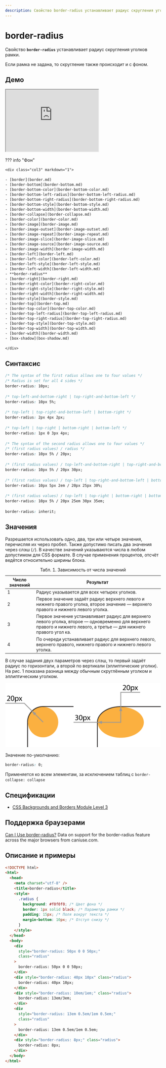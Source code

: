 ```yaml
---
description: Свойство border-radius устанавливает радиус скругления уголков рамки
---
```


# border-radius

Свойство **`border-radius`** устанавливает радиус скругления уголков рамки.

Если рамка не задана, то скругление также происходит и с фоном.

## Демо

<iframe class="interactive is-default-height" height="200" src="https://interactive-examples.mdn.mozilla.net/pages/css/border-radius.html" title="MDN Web Docs Interactive Example" loading="lazy" data-readystate="complete"></iframe>

??? info "Фон"

    <div class="col3" markdown="1">

    - [border](border.md)
    - [border-bottom](border-bottom.md)
    - [border-bottom-color](border-bottom-color.md)
    - [border-bottom-left-radius](border-bottom-left-radius.md)
    - [border-bottom-right-radius](border-bottom-right-radius.md)
    - [border-bottom-style](border-bottom-style.md)
    - [border-bottom-width](border-bottom-width.md)
    - [border-collapse](border-collapse.md)
    - [border-color](border-color.md)
    - [border-image](border-image.md)
    - [border-image-outset](border-image-outset.md)
    - [border-image-repeat](border-image-repeat.md)
    - [border-image-slice](border-image-slice.md)
    - [border-image-source](border-image-source.md)
    - [border-image-width](border-image-width.md)
    - [border-left](border-left.md)
    - [border-left-color](border-left-color.md)
    - [border-left-style](border-left-style.md)
    - [border-left-width](border-left-width.md)
    - **border-radius**
    - [border-right](border-right.md)
    - [border-right-color](border-right-color.md)
    - [border-right-style](border-right-style.md)
    - [border-right-width](border-right-width.md)
    - [border-style](border-style.md)
    - [border-top](border-top.md)
    - [border-top-color](border-top-color.md)
    - [border-top-left-radius](border-top-left-radius.md)
    - [border-top-right-radius](border-top-right-radius.md)
    - [border-top-style](border-top-style.md)
    - [border-top-width](border-top-width.md)
    - [border-width](border-width.md)
    - [box-shadow](box-shadow.md)

    </div>

## Синтаксис

```css
/* The syntax of the first radius allows one to four values */
/* Radius is set for all 4 sides */
border-radius: 10px;

/* top-left-and-bottom-right | top-right-and-bottom-left */
border-radius: 10px 5%;

/* top-left | top-right-and-bottom-left | bottom-right */
border-radius: 2px 4px 2px;

/* top-left | top-right | bottom-right | bottom-left */
border-radius: 1px 0 3px 4px;

/* The syntax of the second radius allows one to four values */
/* (first radius values) / radius */
border-radius: 10px 5% / 20px;

/* (first radius values) / top-left-and-bottom-right | top-right-and-bottom-left */
border-radius: 10px 5% / 20px 30px;

/* (first radius values) / top-left | top-right-and-bottom-left | bottom-right */
border-radius: 10px 5px 2em / 20px 25px 30%;

/* (first radius values) / top-left | top-right | bottom-right | bottom-left */
border-radius: 10px 5% / 20px 25em 30px 35em;

border-radius: inherit;
```

## Значения

Разрешается использовать одно, два, три или четыре значения, перечисляя их через пробел. Также допустимо писать два значения через слэш (`/`). В качестве значений указываются числа в любом допустимом для CSS формате. В случае применения процентов, отсчёт ведётся относительно ширины блока.

<table>
<caption> Табл. 1. Зависимость от числа значений</caption>
<thead>
<tr><th>Число значений</th><th>Результат</th></tr>
</thead>
<tbody>
<tr><td>1</td><td>Радиус указывается для всех четырех уголков.</td></tr>
<tr><td>2</td><td>Первое значение задаёт радиус верхнего левого и нижнего правого уголка, второе значение — верхнего правого и нижнего левого уголка.</td></tr>
<tr><td>3</td><td>Первое значение устанавливает радиус для верхнего левого уголка, второе — одновременно для верхнего правого и нижнего левого, а третье — для нижнего правого угол
ка.</td></tr>
<tr><td>4</td><td>По очереди устанавливает радиус для верхнего левого, верхнего правого, нижнего правого и нижнего левого уголка.</td></tr>
</tbody>
</table>

В случае задания двух параметров через слэш, то первый задаёт радиус по горизонтали, а второй по вертикали (эллиптические уголки). На рис. 1 показана разница между обычным скруглённым уголком и эллиптическим уголком.

![Рис. 1. Радиус скругления для создания разных типов уголков](css_border-radius_1.png)

Значение по-умолчанию:

```css
border-radius: 0;
```

Применяется ко всем элементам, за исключением таблиц с `border-collapse: collapse`

## Спецификации

- [CSS Backgrounds and Borders Module Level 3](http://dev.w3.org/csswg/css3-background/#border-radius)

## Поддержка браузерами

<p class="ciu_embed" data-feature="border-radius" data-periods="future_1,current,past_1,past_2">
  <a href="http://caniuse.com/#feat=border-radius">Can I Use border-radius?</a> Data on support for the border-radius feature across the major browsers from caniuse.com.
</p>

## Описание и примеры

```html
<!DOCTYPE html>
<html>
  <head>
    <meta charset="utf-8" />
    <title>border-radius</title>
    <style>
      .radius {
        background: #f0f0f0; /* Цвет фона */
        border: 1px solid black; /* Параметры рамки */
        padding: 15px; /* Поля вокруг текста */
        margin-bottom: 10px; /* Отступ снизу */
      }
    </style>
  </head>
  <body>
    <div
      style="border-radius: 50px 0 0 50px;"
      class="radius"
    >
      border-radius: 50px 0 0 50px;
    </div>
    <div style="border-radius: 40px 10px" class="radius">
      border-radius: 40px 10px;
    </div>
    <div style="border-radius: 10em/1em;" class="radius">
      border-radius: 13em/3em;
    </div>
    <div
      style="border-radius: 13em 0.5em/1em 0.5em;"
      class="radius"
    >
      border-radius: 13em 0.5em/1em 0.5em;
    </div>
    <div style="border-radius: 8px;" class="radius">
      border-radius: 8px;
    </div>
  </body>
</html>
```

